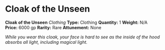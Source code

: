 # Cloak of the Unseen

**Cloak of the Unseen**
_Clothing_
**Type:** Clothing
**Quantity:** 1
**Weight:** N/A
**Price:** 6000 gp
**Rarity:** Rare
**Attunement:** None

*While you wear this cloak, your face is hard to see as the inside of the hood absorbs all light, including magical light.*